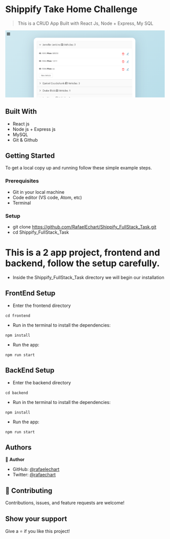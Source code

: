 # Shippify Take Home Challenge

> This is a CRUD App Built with React Js, Node + Express, My SQL

![screenshot](./assets/take_home.png)


## Built With

- React js
- Node js + Express js
- MySQL
- Git & Github


## Getting Started

To get a local copy up and running follow these simple example steps.

### Prerequisites

- Git in your local machine
- Code editor (VS code, Atom, etc)
- Terminal

### Setup

- git clone https://github.com/RafaelEchart/Shippify_FullStack_Task.git
- cd Shippify_FullStack_Task

# This is a 2 app project, frontend and backend, follow the setup carefully.

- Inside the Shippify_FullStack_Task directory we will begin our installation

## FrontEnd Setup

- Enter the frontend directory 

`cd frontend`

- Run in the terminal to install the dependencies:

`npm install`

- Run the app:

`npm run start`

## BackEnd Setup

- Enter the backend directory 

`cd backend`

- Run in the terminal to install the dependencies:

`npm install`

- Run the app:

`npm run start`


## Authors

👤 **Author**

- GitHub: [@rafaelechart](https://github.com/rafaelechart)
- Twitter: [@rafaechart](https://twitter.com/rafaelechart)


## 🤝 Contributing

Contributions, issues, and feature requests are welcome!


## Show your support

Give a ⭐️ if you like this project!

